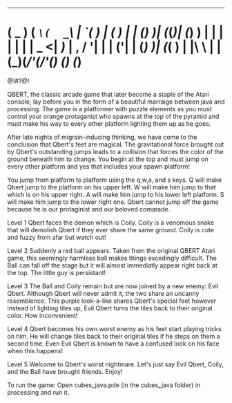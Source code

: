                                
 ____   ___   ___    ___   ____ 
(  _  ) (  _`\(  _`\  |  _`\(_   _)
| ( ) | | (_) )| (_(_)| (_) )  | | 
| | | | |  _ <|  _)_  | ,  /   '| | 
|  ('\| | (_) )| (_( ) | |\ \    | | 
(__\_)(___/'(____/'(_) (_) (_) 
=====

@!#?@!

QBERT, the classic arcade game that later become a staple of the Atari console, lay before you in the form of a beautiful marraige between java and processing. The game is a platformer with puzzle elements as you must control your orange protaganist who spawns at the top of the pyramid and must make his way to every other platform lighting them up as he goes.

After late nights of migrain-inducing thinking, we have come to the conclusion that Qbert's feet are magical. The gravitational force brought out by Qbert's outstanding jumps leads to a collision that forces the color of the ground beneath him to change. You begin at the top and must jump on every other platform and yes that includes your spawn platform!

You jump from platform to platform using the q,w,a, and s keys. Q will make Qbert jump to the platform on his upper left. W will make him jump to that which is on his upper right. A will make him jump to his lower left platform. S will make him jump to the lower right one. Qbert cannot jump off the game because he is our protaginist and our beloved comarade.

Level 1
Qbert faces the demon which is Coily. Coily is a venomous snake that will demolish Qbert if they ever share the same ground. Coily is cute and fuzzy from afar but watch out!

Level 2
Suddenly a red ball appears. Taken from the original QBERT Atari game, this seemingly harmless ball makes things excedingly difficult. The Ball can fall off the stage but it will almost immediatly appear right back at the top. The little guy is persistant!

Level 3
The Ball and Coily remain but are now joined by a new enemy: Evil Qbert. Although Qbert will never admit it, the two share an uncanny resemblence. This purple look-a-like shares Qbert's special feet however instead of lighting tiles up, Evil Qbert turns the tiles back to their original color. How inconvenient!

Level 4
Qbert becomes his own worst enemy as his feet start playing tricks on him. He will change tiles back to their original tiles if he steps on them a second time. Even Evil Qbert is known to have a confused look on his face when this happens!

Level 5
Welcome to Qbert's worst nightmare. Let's just say Evil Qbert, Coily, and the Ball have brought friends. Enjoy!

To run the game:
Open cubes_java.pde (in the cubes_java folder) in processing and run it.
